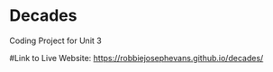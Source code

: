 # Decades
Coding Project for Unit 3

#Link to Live Website:
https://robbiejosephevans.github.io/decades/
